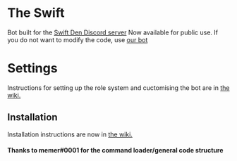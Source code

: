 # The Swift
Bot built for the [Swift Den Discord server](https://discord.gg/DzpaehyZyv)
Now available for public use. If you do not want to modify the code, use [our bot](https://discord.com/api/oauth2/authorize?client_id=1045760873316229193&permissions=274878179328&scope=bot%20applications.commands)

# Settings
Instructions for setting up the role system and cuctomising the bot are in [the wiki.](https://github.com/tecdude/TheSwift/wiki)


## Installation
Installation instructions are now in [the wiki.](https://github.com/tecdude/TheSwift/wiki)

#### Thanks to memer#0001 for the command loader/general code structure
